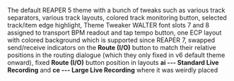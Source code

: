 The default REAPER 5 theme with a bunch of tweaks such as various track separators, various track layouts, colored track monitoring button, selected track/item edge highlight, Theme Tweaker WALTER font slots 7 and 8 assigned to transport BPM readout and tap tempo button, one ECP layout with colored background which is supported since REAPER 7, swapped send/receive indicators on the **Route (I/O)** button to match their relative positions in the routing dialogue (which they only fixed in v6 default theme onward), fixed **Route (I/O)** button position in layouts **ai --- Standard Live Recording** and **ce --- Large Live Recording** where it was weirdly placed

